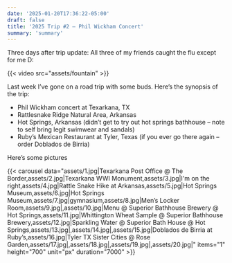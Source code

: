 ```yaml
---
date: '2025-01-20T17:36:22-05:00'
draft: false
title: '2025 Trip #2 – Phil Wickham Concert'
summary: 'summary'
---
```


Three days after trip update: All three of my friends caught the flu except for me D:

{{< video src="assets/fountain" >}}

Last week I’ve gone on a road trip with some buds. Here’s the synopsis of the trip:

- Phil Wickham concert at Texarkana, TX
- Rattlesnake Ridge Natural Area, Arkansas
- Hot Springs, Arkansas (didn’t get to try out hot springs bathhouse – note to self bring legit swimwear and sandals)
- Ruby’s Mexican Restaurant at Tyler, Texas (if you ever go there again – order Doblados de Birria)

Here’s some pictures

{{< carousel
        data="assets/1.jpg|Texarkana Post Office @ The Border,assets/2.jpg|Texarkana WWI Monument,assets/3.jpg|I'm on the right,assets/4.jpg|Rattle Snake Hike at Arkansas,assets/5.jpg|Hot Springs Museum,assets/6.jpg|Hot Springs Museum,assets/7.jpg|gymnasium,assets/8.jpg|Men’s Locker Room,assets/9.jpg|,assets/10.jpg|Menu @ Superior Bathhouse Brewery @ Hot Springs,assets/11.jpg|Whittington Wheat Sample @ Superior Bathhouse Brewery,assets/12.jpg|Sparkling Water @ Superior Bath House @ Hot Springs,assets/13.jpg|,assets/14.jpg|,assets/15.jpg|Doblados de Birria at Ruby’s,assets/16.jpg|Tyler TX Sister Cities @ Rose Garden,assets/17.jpg|,assets/18.jpg|,assets/19.jpg|,assets/20.jpg|"
        items="1" height="700"
        unit="px"
        duration="7000" >}}